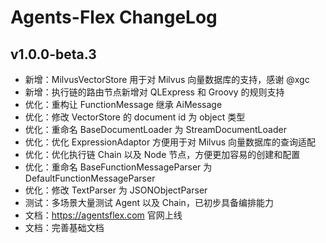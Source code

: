 # Agents-Flex ChangeLog

## v1.0.0-beta.3
- 新增：MilvusVectorStore 用于对 Milvus 向量数据库的支持，感谢 @xgc
- 新增：执行链的路由节点新增对 QLExpress 和 Groovy 的规则支持
- 优化：重构让 FunctionMessage 继承 AiMessage
- 优化：修改 VectorStore 的 document id 为 object 类型
- 优化：重命名 BaseDocumentLoader 为 StreamDocumentLoader
- 优化：优化 ExpressionAdaptor 方便用于对 Milvus 向量数据库的查询适配
- 优化：优化执行链 Chain 以及 Node 节点，方便更加容易的创建和配置
- 优化：重命名 BaseFunctionMessageParser 为 DefaultFunctionMessageParser
- 优化：修改 TextParser 为 JSONObjectParser
- 测试：多场景大量测试 Agent 以及 Chain，已初步具备编排能力
- 文档：https://agentsflex.com 官网上线
- 文档：完善基础文档
